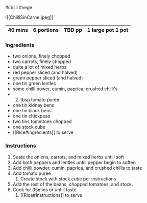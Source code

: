 #chilli #vege

![[ChilliSinCarne.jpeg]]

| 40 mins | 6 portions | TBD pp | 1 large pot 1 pot |
| ------- | ---------- | ------ | ----------------- |

### Ingredients
- two onions, finely chopped
- two carrots, finely chopped
- quite a lot of mixed herbs
- red pepper sliced (and halved)
- green pepper sliced (and halved)
- one tin green lentles
- some chilli power, cumin, paprica, crushed chilli's
- 2. tbsp tomato puree
- one tin kidney bens
- one tin black bens
- one tin chickpeas
- two tins tommtoes chopped
- one stock cube
- [[Rice#Ingredients]] to serve

### Instructions
1. Suate the onions, carrots, and mixed herbs untill soft
2. Add both peppers and lentles untill pepper begin to soften
3. Add chilli powder, cumin, paprica, and crushed chillis to taste
4. Add tomato puree
	1. Create stock with stock cube per instructions
5. Add the rest of the beans, chopped tomatoes, and stock.
6. Cook for 35mins or untill taste.
	1. [[Rice#Instructions]] to serve